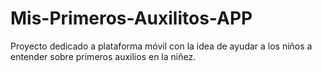 # Mis-Primeros-Auxilitos-APP
Proyecto dedicado a plataforma móvil con la idea de ayudar a los niños a entender sobre primeros auxilios en la niñez.
